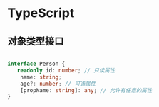# TypeScript


## 对象类型接口
```ts

interface Person {
   readonly id: number; // 只读属性
    name: string;
    age?: number; // 可选属性
    [propName: string]: any; // 允许有任意的属性
}
```

